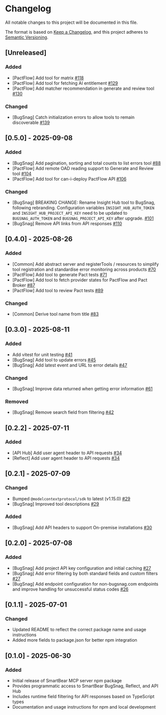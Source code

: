# Changelog

All notable changes to this project will be documented in this file.

The format is based on [Keep a Changelog](https://keepachangelog.com/en/1.1.0/),
and this project adheres to [Semantic Versioning](https://semver.org/spec/v2.0.0.html).

## [Unreleased]

### Added

- [PactFlow] Add tool for matrix [#118](https://github.com/SmartBear/smartbear-mcp/pull/118)
- [PactFlow] Add tool for fetching AI entitlement [#129](https://github.com/SmartBear/smartbear-mcp/pull/129)
- [PactFlow] Add matcher recommendation in generate and review tool [#130](https://github.com/SmartBear/smartbear-mcp/pull/130)

### Changed

- [BugSnag] Catch initialization errors to allow tools to remain discoverable [#139](https://github.com/SmartBear/smartbear-mcp/pull/139)

## [0.5.0] - 2025-09-08

### Added

- [BugSnag] Add pagination, sorting and total counts to list errors tool [#88](https://github.com/SmartBear/smartbear-mcp/pull/88)
- [PactFlow] Add remote OAD reading support to Generate and Review tool [#104](https://github.com/SmartBear/smartbear-mcp/pull/104)
- [PactFlow] Add tool for can-i-deploy PactFlow API [#106](https://github.com/SmartBear/smartbear-mcp/pull/106)

### Changed

- [BugSnag] BREAKING CHANGE: Rename Insight Hub tool to BugSnag, following rebranding. Configuration variables `INSIGHT_HUB_AUTH_TOKEN` and `INSIGHT_HUB_PROJECT_API_KEY` need to be updated to `BUGSNAG_AUTH_TOKEN` and `BUGSNAG_PROJECT_API_KEY` after upgrade. [#101](https://github.com/SmartBear/smartbear-mcp/pull/101)
- [BugSnag] Remove API links from API responses [#110](https://github.com/SmartBear/smartbear-mcp/pull/110)

## [0.4.0] - 2025-08-26

### Added

- [Common] Add abstract server and registerTools / resources to simplify tool registration and standardise error monitoring across products [#70](https://github.com/SmartBear/smartbear-mcp/pull/70)
- [PactFlow] Add tool to generate Pact tests [#71](https://github.com/SmartBear/smartbear-mcp/pull/71)
- [PactFlow] Add tool to fetch provider states for PactFlow and Pact Broker [#87](https://github.com/SmartBear/smartbear-mcp/pull/87)
- [PactFlow] Add tool to review Pact tests [#89](https://github.com/SmartBear/smartbear-mcp/pull/89)

### Changed

- [Common] Derive tool name from title [#83](https://github.com/SmartBear/smartbear-mcp/pull/83)

## [0.3.0] - 2025-08-11

### Added

- Add vitest for unit testing [#41](https://github.com/SmartBear/smartbear-mcp/pull/41)
- [BugSnag] Add tool to update errors [#45](https://github.com/SmartBear/smartbear-mcp/pull/45)
- [BugSnag] Add latest event and URL to error details [#47](https://github.com/SmartBear/smartbear-mcp/pull/47)

### Changed

- [BugSnag] Improve data returned when getting error information [#61](https://github.com/SmartBear/smartbear-mcp/pull/61)

### Removed

- [BugSnag] Remove search field from filtering [#42](https://github.com/SmartBear/smartbear-mcp/pull/42)

## [0.2.2] - 2025-07-11

### Added

- [API Hub] Add user agent header to API requests [#34](https://github.com/SmartBear/smartbear-mcp/pull/34)
- [Reflect] Add user agent header to API requests [#34](https://github.com/SmartBear/smartbear-mcp/pull/34)

## [0.2.1] - 2025-07-09

### Changed

- Bumped `@modelcontextprotocol/sdk` to latest (v1.15.0) [#29](https://github.com/SmartBear/smartbear-mcp/pull/29)
- [BugSnag] Improved tool descriptions [#29](https://github.com/SmartBear/smartbear-mcp/pull/29)

### Added

- [BugSnag] Add API headers to support On-premise installations [#30](https://github.com/SmartBear/smartbear-mcp/pull/30)

## [0.2.0] - 2025-07-08

### Added

- [BugSnag] Add project API key configuration and initial caching [#27](https://github.com/SmartBear/smartbear-mcp/pull/27)
- [BugSnag] Add error filtering by both standard fields and custom filters [#27](https://github.com/SmartBear/smartbear-mcp/pull/27)
- [BugSnag] Add endpoint configuration for non-bugsnag.com endpoints and improve handling for unsuccessful status codes [#26](https://github.com/SmartBear/smartbear-mcp/pull/26)

## [0.1.1] - 2025-07-01

### Changed

- Updated README to reflect the correct package name and usage instructions
- Added more fields to package.json for better npm integration

## [0.1.0] - 2025-06-30

### Added

- Initial release of SmartBear MCP server npm package
- Provides programmatic access to SmartBear BugSnag, Reflect, and API Hub
- Includes runtime field filtering for API responses based on TypeScript types
- Documentation and usage instructions for npm and local development
